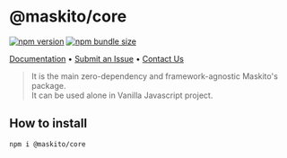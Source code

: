 # @maskito/core

[![npm version](https://img.shields.io/npm/v/@maskito/core.svg)](https://npmjs.com/package/@maskito/core)
[![npm bundle size](https://img.shields.io/bundlephobia/minzip/@maskito/core)](https://bundlephobia.com/result?p=@maskito/core)

[Documentation](https://tinkoff.github.io/maskito) •
[Submit an Issue](https://github.com/Tinkoff/maskito/issues/new/choose) • [Contact Us](https://t.me/taiga_ui)

> It is the main zero-dependency and framework-agnostic Maskito's package.<br />It can be used alone in
> Vanilla Javascript project.

## How to install

```
npm i @maskito/core
```
